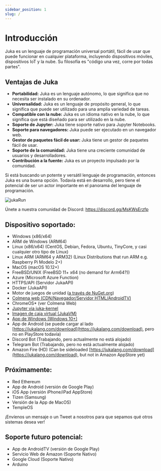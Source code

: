 ```yaml
---
sidebar_position: 1
slug: /
---
```


# Introducción

Juka es un lenguaje de programación universal portátil, fácil de usar que puede funcionar en cualquier plataforma, incluyendo dispositivos móviles, dispositivos IoT y la nube. Su filosofía es "código una vez, corre por todas partes".

## Ventajas de Juka

* **Portabilidad:** Juka es un lenguaje autónomo, lo que significa que no necesita ser instalado en su ordenador.
* **Universalidad:** Juka es un lenguaje de propósito general, lo que significa que puede ser utilizado para una amplia variedad de tareas.
* **Compatible con la nube:** Juka es un idioma nativo en la nube, lo que significa que está diseñado para ser utilizado en la nube.
* **Soporte de Jupyter:** Juka tiene soporte nativo para Jupyter Notebooks.
* **Soporte para navegadores:** Juka puede ser ejecutado en un navegador web.
* **Gestor de paquetes fácil de usar:** Juka tiene un gestor de paquetes fácil de usar.
* **Soporte de la comunidad:** Juka tiene una creciente comunidad de usuarios y desarrolladores.
* **Contribución a la fuente:** Juka es un proyecto impulsado por la comunidad.

Si está buscando un potente y versátil lenguaje de programación, entonces Juka es una buena opción. Todavía está en desarrollo, pero tiene el potencial de ser un actor importante en el panorama del lenguaje de programación.

![jukaRun](/img/latestjuka.gif)

Únete a nuestra comunidad de Discord: https://discord.gg/MsKWsErzfp

## Dispositivo soportado:

- Windows (x86/x64)
- ARM de Windows (ARM64)
- Linux (x86/x64) (CentOS, Debian, Fedora, Ubuntu, TinyCore, y casi cualquier otro tipo de Linux)
- Linux ARM (ARM64 y ARM32) (Linux Distributions that run ARM e.g. Raspberry Pi Modelo 2+)
- MacOS (macOS 10.12+)
- FreeBSD/UNIX (FreeBSD 11+ x64 (no demand for Arm64?))
- Azure (Microsoft Azure Function)
- HTTPS/API (Servidor JukaAPI)
- Docker (JukaAPI)
- Motor de juegos de unidad ([a través de NuGet.org](https://www.nuget.org/packages/JukaCompiler))
- [Colmena web (CDN/Navegador/Servidor HTML/AndroidTV)](https://github.com/jukaLang/juka-webassembly)
- ChromeOS\* (ver Colmena Web)
- [Jupyter via juka-kernel](https://github.com/jukaLang/juka-kernel)
- [Imagen de caja virtual (JukaVM)](https://github.com/jukaLang/jukaVM)
- [App de Windows (Windows 10+)](https://github.com/jukaLang/JukaApp)
- App de Android (se puede cargar al lado [https://jukalang.com/download](https://jukalang.com/download), pero no en PlayStore todavía)
- Discord Bot (Trabajando, pero actualmente no está alojado)
- Telegram Bot (Trabajando, pero no está actualmente alojado)
- Amazon Fire (HD) (Can be sideloaded [https://jukalang.com/download](https://jukalang.com/download), but not in Amazon AppStore yet)

## Próximamente:

- Red Ethereum
- App de Android (versión de Google Play)
- iOS App (versión iPhone/iPad AppStore)
- Tizen (Samsung)
- Versión de la App de MacOS)
- TempleOS

¡Envíenos un mensaje o un Tweet a nosotros para que sepamos qué otros sistemas desea ver!

## Soporte futuro potencial:

- App de AndroidTV (versión de Google Play)
- Servicio Web de Amazon (Soporte Nativo)
- Google Cloud (Soporte Nativo)
- Arduino
